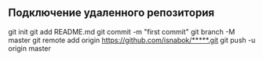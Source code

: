 ## Подключение удаленного репозитория
git init
git add README.md
git commit -m "first commit"
git branch -M master
git remote add origin https://github.com/isnabok/*****.git
git push -u origin master
